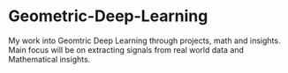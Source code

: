 # Geometric-Deep-Learning
My work into Geomtric Deep Learning through projects, math and insights. Main focus will be on extracting signals from real world data and Mathematical insights.
